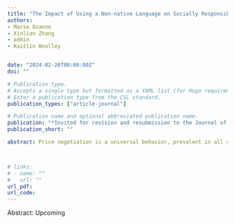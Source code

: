 ```yaml
---
title: "The Impact of Using a Non-native Language on Socially Responsible Behaviors"
authors:
- Marie Ozanne
- Xinlian Zhang
- admin
- Kaitlin Woolley


date: "2024-02-26T00:00:00Z"
doi: ""

# Publication type.
# Accepts a single type but formatted as a YAML list (for Hugo requirements).
# Enter a publication type from the CSL standard.
publication_types: ["article-journal"]

# Publication name and optional abbreviated publication name.
publication: "*Invited for revision and resubmission to the Journal of Consumer Research*"
publication_short: ""

abstract: Price negotiation is a universal behavior, prevalent in all cultures, yet it is marked by considerable heterogeneity. Why do some people always try to negotiate prices while others refrain from doing so? Six multi-method studies, including analysis of county-level real-estate transaction data, Google Search Trends data, and four pre-registered studies, reveal a robust association between political ideology and price negotiation propensity. Even after controlling for personal attributes such as age, gender, race, income, and education, political conservatives show a greater propensity to negotiate than liberals. Relatively to liberals, conservatives are more likely to endorse the free-market system and, therefore, are more likely to consider price negotiation as an injunctive norm. This normalization increases the perceived justifiability of price negotiations. More broadly, our results show that ideology can alter beliefs about how socioeconomic institutions work, which in turn can cause heterogeneity in behavioral norms. 



# links:
# - name: ""
#   url: ""
url_pdf: 
url_code: 
---
```

Abstract: Upcoming